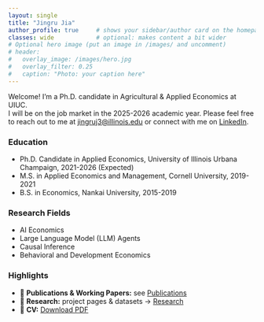 ```yaml
---
layout: single
title: "Jingru Jia"
author_profile: true     # shows your sidebar/author card on the homepage
classes: wide            # optional: makes content a bit wider
# Optional hero image (put an image in /images/ and uncomment)
# header:
#   overlay_image: /images/hero.jpg
#   overlay_filter: 0.25
#   caption: "Photo: your caption here"
---
```

Welcome! I’m a Ph.D. candidate in Agricultural & Applied Economics at UIUC.  
I will be on the job market in the 2025-2026 academic year.
Please feel free to reach out to me at [jingruj3@illinois.edu](jingruj3@illinois.edu) or connect with me on [LinkedIn](https://www.linkedin.com/in/jingrujia/).

### Education
- Ph.D. Candidate in Applied Economics, University of Illinois Urbana Champaign, 2021-2026 (Expected)
- M.S. in Applied Economics and Management, Cornell University, 2019-2021
- B.S. in Economics, Nankai University, 2015-2019

### Research Fields
- AI Economics
- Large Language Model (LLM) Agents
- Causal Inference
- Behavioral and Development Economics

### Highlights
- 📄 **Publications & Working Papers:** see [Publications](/publications/)
- 🧪 **Research:** project pages & datasets → [Research](/research/)
- 📄 **CV:** [Download PDF](/files/JingruJia_CV.pdf)


